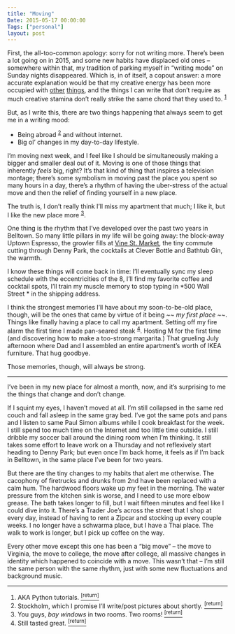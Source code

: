 ```yaml
---
title: "Moving"
Date: 2015-05-17 00:00:00
Tags: ["personal"]
layout: post
---
```


<p>First, the all-too-common apology: sorry for not writing more.  There’s been a lot going on in 2015, and some new habits have displaced old ones – somewhere within that, my tradition of parking myself in “writing mode” on Sunday nights disappeared.  Which is, in of itself, a copout answer: a more accurate explanation would be that my creative energy has been more occupied with <a href="http://ambience.audio">other</a> <a href="http://getbarback.com">things</a>, and the things I can write that don’t require as much creative stamina don’t really strike the same chord that they used to.  <sup class="footnote-ref" id="fnref:1"><a href="#fn:1" rel="footnote">1</a></sup></p>


<p>But, as I write this, there are two things happening that always seem to get me in a writing mood:</p>


<ul>
<li>Being abroad <sup class="footnote-ref" id="fnref:2"><a href="#fn:2" rel="footnote">2</a></sup> and without internet.</li>
<li>Big ol’ changes in my day-to-day lifestyle.</li>
</ul>


<p>I’m moving next week, and I feel like I should be simultaneously making a bigger and smaller deal out of it.  Moving is one of those things that inherently <em>feels</em> big, right?  It’s that kind of thing that inspires a television montage; there’s some symbolism in moving past the place you spent so many hours in a day, there’s a rhythm of having the uber-stress of the actual move and then the relief of finding yourself in a new place.</p>


<p>The truth is, I don’t really think I’ll miss my apartment that much; I like it, but I like the new place more <sup class="footnote-ref" id="fnref:3"><a href="#fn:3" rel="footnote">3</a></sup>.</p>


<p>One thing is the rhythm that I’ve developed over the past two years in Belltown.  So many little pillars in my life will be going away: the block-away Uptown Espresso, the growler fills at <a href="http://jmduke.com/posts/vine-street-market/">Vine St. Market</a>, the tiny commute cutting through Denny Park, the cocktails at Clever Bottle and Bathtub Gin, the warmth.</p>


<p>I know these things will come back in time: I’ll eventually sync my sleep schedule with the eccentricities of the 8, I’ll find my favorite coffee and cocktail spots, I’ll train my muscle memory to stop typing in *500 Wall Street * in the shipping address.</p>


<p>I think the strongest memories I’ll have about my soon-to-be-old place, though, will be the ones that came by virtue of it being ~<em>~ my first place ~</em>~.  Things like finally having a place to call my apartment.  Setting off my fire alarm the first time I made pan-seared steak <sup class="footnote-ref" id="fnref:4"><a href="#fn:4" rel="footnote">4</a></sup>.  Hosting M for the first time (and discovering how to make a too-strong margarita.)  That grueling July afternoon where Dad and I assembled an entire apartment’s worth of IKEA furniture.  That hug goodbye.</p>


<p>Those memories, though, will always be strong.</p>


<hr/>


<p>I’ve been in my new place for almost a month, now, and it’s surprising to me the things that change and don’t change.</p>


<p>If I squint my eyes, I haven’t moved at all.  I’m still collapsed in the same red couch and fall asleep in the same gray bed.  I’ve got the same pots and pans and I listen to same Paul Simon albums while I cook breakfast for the week.  I still spend too much time on the Internet and too little time outside.  I still dribble my soccer ball around the dining room when I’m thinking.  It still takes some effort to leave work on a Thursday and not reflexively start heading to Denny Park; but even once I’m back home, it feels as if I’m back in Belltown, in the same place I’ve been for two years.</p>


<p>But there are the tiny changes to my habits that alert me otherwise. The cacophony of firetrucks and drunks from 2nd have been replaced with a calm hum.  The hardwood floors wake up my feet in the morning.  The water pressure from the kitchen sink is worse, and I need to use more elbow grease.  The bath takes longer to fill, but I wait fifteen minutes and feel like I could dive into it.  There’s a Trader Joe’s across the street that I shop at every day, instead of having to rent a Zipcar and stocking up every couple weeks.  I no longer have a schwarma place, but I have a Thai place.  The walk to work is longer, but I pick up coffee on the way.</p>


<p>Every other move except this one has been a “big move” – the move to Virginia, the move to college, the move after college, all massive changes in identity which happened to coincide with a move.  This wasn’t that – I’m still the same person with the same rhythm, just with some new fluctuations and background music.</p>


<div class="footnotes">
<hr/>
<ol>
<li id="fn:1">AKA Python tutorials.
 <a class="footnote-return" href="#fnref:1"><sup>[return]</sup></a></li>
<li id="fn:2">Stockholm, which I promise I’ll write/post pictures about shortly.
 <a class="footnote-return" href="#fnref:2"><sup>[return]</sup></a></li>
<li id="fn:3">You guys, <em>bay windows</em> in two rooms.  Two rooms!
 <a class="footnote-return" href="#fnref:3"><sup>[return]</sup></a></li>
<li id="fn:4">Still tasted great.
 <a class="footnote-return" href="#fnref:4"><sup>[return]</sup></a></li>
</ol>
</div>
	